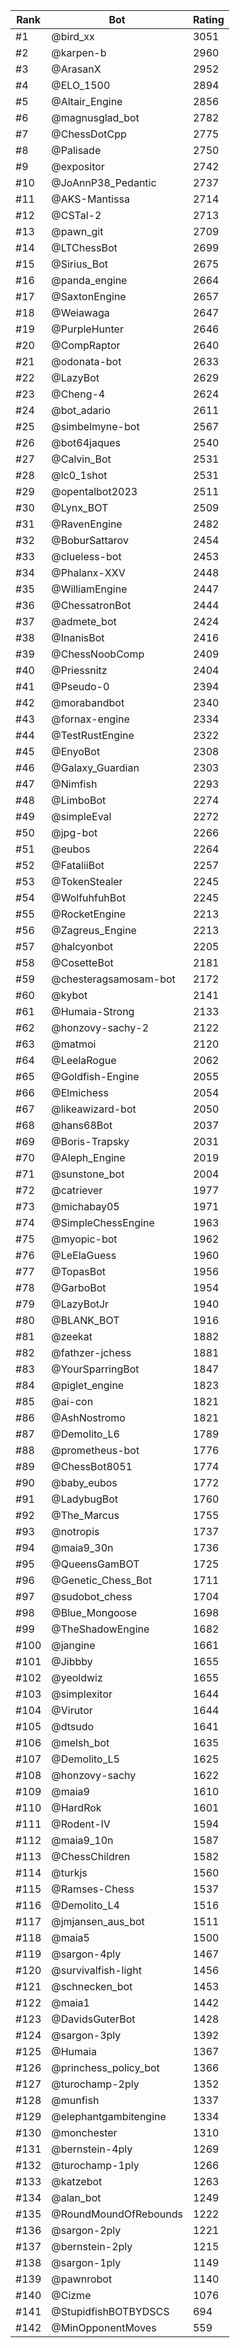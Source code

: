 Rank|Bot|Rating
---|---|---
#1|@bird_xx|3051
#2|@karpen-b|2960
#3|@ArasanX|2952
#4|@ELO_1500|2894
#5|@Altair_Engine|2856
#6|@magnusglad_bot|2782
#7|@ChessDotCpp|2775
#8|@Palisade|2750
#9|@expositor|2742
#10|@JoAnnP38_Pedantic|2737
#11|@AKS-Mantissa|2714
#12|@CSTal-2|2713
#13|@pawn_git|2709
#14|@LTChessBot|2699
#15|@Sirius_Bot|2675
#16|@panda_engine|2664
#17|@SaxtonEngine|2657
#18|@Weiawaga|2647
#19|@PurpleHunter|2646
#20|@CompRaptor|2640
#21|@odonata-bot|2633
#22|@LazyBot|2629
#23|@Cheng-4|2624
#24|@bot_adario|2611
#25|@simbelmyne-bot|2567
#26|@bot64jaques|2540
#27|@Calvin_Bot|2531
#28|@lc0_1shot|2531
#29|@opentalbot2023|2511
#30|@Lynx_BOT|2509
#31|@RavenEngine|2482
#32|@BoburSattarov|2454
#33|@clueless-bot|2453
#34|@Phalanx-XXV|2448
#35|@WilliamEngine|2447
#36|@ChessatronBot|2444
#37|@admete_bot|2424
#38|@InanisBot|2416
#39|@ChessNoobComp|2409
#40|@Priessnitz|2404
#41|@Pseudo-0|2394
#42|@morabandbot|2340
#43|@fornax-engine|2334
#44|@TestRustEngine|2322
#45|@EnyoBot|2308
#46|@Galaxy_Guardian|2303
#47|@Nimfish|2293
#48|@LimboBot|2274
#49|@simpleEval|2272
#50|@jpg-bot|2266
#51|@eubos|2264
#52|@FataliiBot|2257
#53|@TokenStealer|2245
#54|@WolfuhfuhBot|2245
#55|@RocketEngine|2213
#56|@Zagreus_Engine|2213
#57|@halcyonbot|2205
#58|@CosetteBot|2181
#59|@chesteragsamosam-bot|2172
#60|@kybot|2141
#61|@Humaia-Strong|2133
#62|@honzovy-sachy-2|2122
#63|@matmoi|2120
#64|@LeelaRogue|2062
#65|@Goldfish-Engine|2055
#66|@Elmichess|2054
#67|@likeawizard-bot|2050
#68|@hans68Bot|2037
#69|@Boris-Trapsky|2031
#70|@Aleph_Engine|2019
#71|@sunstone_bot|2004
#72|@catriever|1977
#73|@michabay05|1971
#74|@SimpleChessEngine|1963
#75|@myopic-bot|1962
#76|@LeElaGuess|1960
#77|@TopasBot|1956
#78|@GarboBot|1954
#79|@LazyBotJr|1940
#80|@BLANK_BOT|1916
#81|@zeekat|1882
#82|@fathzer-jchess|1881
#83|@YourSparringBot|1847
#84|@piglet_engine|1823
#85|@ai-con|1821
#86|@AshNostromo|1821
#87|@Demolito_L6|1789
#88|@prometheus-bot|1776
#89|@ChessBot8051|1774
#90|@baby_eubos|1772
#91|@LadybugBot|1760
#92|@The_Marcus|1755
#93|@notropis|1737
#94|@maia9_30n|1736
#95|@QueensGamBOT|1725
#96|@Genetic_Chess_Bot|1711
#97|@sudobot_chess|1704
#98|@Blue_Mongoose|1698
#99|@TheShadowEngine|1682
#100|@jangine|1661
#101|@Jibbby|1655
#102|@yeoldwiz|1655
#103|@simplexitor|1644
#104|@Virutor|1644
#105|@dtsudo|1641
#106|@melsh_bot|1635
#107|@Demolito_L5|1625
#108|@honzovy-sachy|1622
#109|@maia9|1610
#110|@HardRok|1601
#111|@Rodent-IV|1594
#112|@maia9_10n|1587
#113|@ChessChildren|1582
#114|@turkjs|1560
#115|@Ramses-Chess|1537
#116|@Demolito_L4|1516
#117|@jmjansen_aus_bot|1511
#118|@maia5|1500
#119|@sargon-4ply|1467
#120|@survivalfish-light|1456
#121|@schnecken_bot|1453
#122|@maia1|1442
#123|@DavidsGuterBot|1428
#124|@sargon-3ply|1392
#125|@Humaia|1367
#126|@princhess_policy_bot|1366
#127|@turochamp-2ply|1352
#128|@munfish|1337
#129|@elephantgambitengine|1334
#130|@monchester|1310
#131|@bernstein-4ply|1269
#132|@turochamp-1ply|1266
#133|@katzebot|1263
#134|@alan_bot|1249
#135|@RoundMoundOfRebounds|1222
#136|@sargon-2ply|1221
#137|@bernstein-2ply|1215
#138|@sargon-1ply|1149
#139|@pawnrobot|1140
#140|@Cizme|1076
#141|@StupidfishBOTBYDSCS|694
#142|@MinOpponentMoves|559
